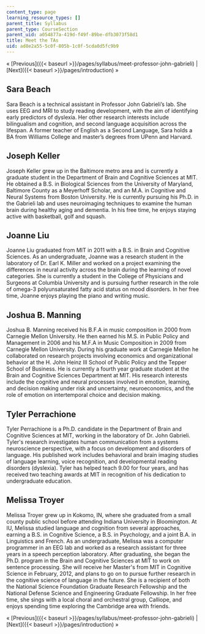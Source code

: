 ```yaml
---
content_type: page
learning_resource_types: []
parent_title: Syllabus
parent_type: CourseSection
parent_uid: a054877a-419d-f49f-89be-dfb3073f58d1
title: Meet the TAs
uid: ad8e2a55-5c0f-805b-1c0f-5cda0d5fc9b9
---
```


« [Previous]({{< baseurl >}}/pages/syllabus/meet-professor-john-gabrieli) | [Next]({{< baseurl >}}/pages/introduction) »

Sara Beach
----------

Sara Beach is a technical assistant in Professor John Gabrieli’s lab. She uses EEG and MRI to study reading development, with the aim of identifying early predictors of dyslexia. Her other research interests include bilingualism and cognition, and second language acquisition across the lifespan. A former teacher of English as a Second Language, Sara holds a BA from Williams College and master’s degrees from UPenn and Harvard.

Joseph Keller
-------------

Joseph Keller grew up in the Baltimore metro area and is currently a graduate student in the Department of Brain and Cognitive Sciences at MIT. He obtained a B.S. in Biological Sciences from the University of Maryland, Baltimore County as a Meyerhoff Scholar, and an M.A. in Cognitive and Neural Systems from Boston University. He is currently pursuing his Ph.D. in the Gabrieli lab and uses neuroimaging techniques to examine the human brain during healthy aging and dementia. In his free time, he enjoys staying active with basketball, golf and squash.

Joanne Liu
----------

Joanne Liu graduated from MIT in 2011 with a B.S. in Brain and Cognitive Sciences. As an undergraduate, Joanne was a research student in the laboratory of Dr. Earl K. Miller and worked on a project examining the differences in neural activity across the brain during the learning of novel categories. She is currently a student in the College of Physicians and Surgeons at Columbia University and is pursuing further research in the role of omega-3 polyunsaturated fatty acid status on mood disorders. In her free time, Joanne enjoys playing the piano and writing music.

Joshua B. Manning
-----------------

Joshua B. Manning received his B.F.A in music composition in 2000 from Carnegie Mellon University. He then earned his M.S. in Public Policy and Management in 2006 and his M.F.A in Music Composition in 2009 from Carnegie Mellon University. During his graduate work at Carnegie Mellon he collaborated on research projects involving economics and organizational behavior at the H. John Heinz III School of Public Policy and the Tepper School of Business. He is currently a fourth year graduate student at the Brain and Cognitive Sciences Department at MIT. His research interests include the cognitive and neural processes involved in emotion, learning, and decision making under risk and uncertainty, neuroeconomics, and the role of emotion on intertemporal choice and decision making.

Tyler Perrachione
-----------------

Tyler Perrachione is a Ph.D. candidate in the Department of Brain and Cognitive Sciences at MIT, working in the laboratory of Dr. John Gabrieli. Tyler's research investigates human communication from a systems neuroscience perspective, with a focus on development and disorders of language. His published work includes behavioral and brain imaging studies of language learning, voice recognition, and developmental reading disorders (dyslexia). Tyler has helped teach 9.00 for four years, and has received two teaching awards at MIT in recognition of his dedication to undergraduate education.

Melissa Troyer
--------------

Melissa Troyer grew up in Kokomo, IN, where she graduated from a small county public school before attending Indiana University in Bloomington. At IU, Melissa studied language and cognition from several approaches, earning a B.S. in Cognitive Science, a B.S. in Psychology, and a joint B.A. in Linguistics and French. As an undergraduate, Melissa was a computer programmer in an EEG lab and worked as a research assistant for three years in a speech perception laboratory. After graduating, she began the Ph.D. program in the Brain and Cognitive Sciences at MIT to work on sentence processing. She will receive her Master's from MIT in Cognitive Science in February, 2012, and plans to go on to pursue further research in the cognitive science of language in the future. She is a recipient of both the National Science Foundation Graduate Research Fellowship and the National Defense Science and Engineering Graduate Fellowship. In her free time, she sings with a local choral and orchestral group, Calliope, and enjoys spending time exploring the Cambridge area with friends.

« [Previous]({{< baseurl >}}/pages/syllabus/meet-professor-john-gabrieli) | [Next]({{< baseurl >}}/pages/introduction) »